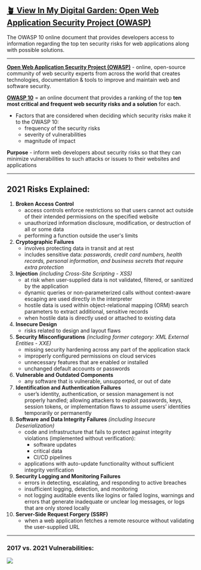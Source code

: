 ## [🪴 View In My Digital Garden: Open Web Application Security Project (OWASP)](https://www.aniqa.io/wiki/security/owasp)

The OWASP 10 online document that provides developers access to information regarding the top ten security risks for web applications along with possible solutions.


---

[**Open Web Application Security Project (OWASP)**](https://owasp.org/) - online, open-source community of web security experts from across the world that creates technologies, documentation & tools to improve and maintain web and software security.

[**OWASP 10**](https://owasp.org/Top10/) = an online document that provides a ranking of the top **ten most critical and frequent web security risks and a solution** for each.

- Factors that are considered when deciding which security risks make it to the OWASP 10:
   - frequency of the security risks
   - severity of vulnerabilities
   - magnitude of impact

**Purpose** - inform web developers about security risks so that they can minimize vulnerabilities to such attacks or issues to their websites and applications

---

## 2021 Risks Explained: 
1. **Broken Access Control**
    - access controls enforce restrictions so that users cannot act outside of their intended permissions on the specified website
    - unauthorized information disclosure, modification, or destruction of all or some data 
    - performing a function outside the user's limits 
2. **Cryptographic Failures**
    - involves protecting data in transit and at rest
    - includes sensitive data: *passwords, credit card numbers, health records, personal information, and business secrets that require extra protection*
3. **Injection** *(including Cross-Site Scripting - XSS)*
    - at risk when user-supplied data is not validated, filtered, or sanitized by the application
    - dynamic queries or non-parameterized calls without context-aware escaping are used directly in the interpreter
    - hostile data is used within object-relational mapping (ORM) search parameters to extract additional, sensitive records
    - when hostile data is directly used or attached to existing data
4. **Insecure Design**
    - risks related to design and layout flaws
5. **Security Misconfigurations** *(including former category: XML External Entities - XXE)*
    - missing security hardening across any part of the application stack
    - improperly configured permissions on cloud services
    - unnecessary features that are enabled or installed
    - unchanged default accounts or passwords
6. **Vulnerable and Outdated Components**
    - any software that is vulnerable, unsupported, or out of date
7. **Identification and Authentication Failures**
    - user’s identity, authentication, or session management is not properly handled; allowing attackers to exploit passwords, keys, session tokens, or implementation flaws to assume users’ identities temporarily or permanently
8. **Software and Data Integrity Failures** *(including Insecure Deserialization)*
    - code and infrastructure that fails to protect against integrity violations (implemented without verification):
       - software updates
       - critical data
       - CI/CD pipelines
    - applications with auto-update functionality without sufficient integrity verification
9. **Security Logging and Monitoring Failures**
    - errors in detecting, escalating, and responding to active breaches
    - insufficient logging, detection, and monitoring 
    - not logging auditable events like logins or failed logins, warnings and errors that generate inadequate or unclear log messages, or logs that are only stored locally
10. **Server-Side Request Forgery (SSRF)**
    - when a web application fetches a remote resource without validating the user-supplied URL

---

### 2017 vs. 2021 Vulnerabilities:

![](https://www.aniqa.io/static/12358d77ab0c7953795af91fe189667a/14e2f/owasp.png)
